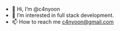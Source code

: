 - 👋 Hi, I’m @c4nyoon
- 👀 I’m interested in full stack development.
- 📫 How to reach me c4nyoon@gmail.com

<!---
c4nyoon/c4nyoon is a ✨ special ✨ repository because its `README.md` (this file) appears on your GitHub profile.
You can click the Preview link to take a look at your changes.
--->
